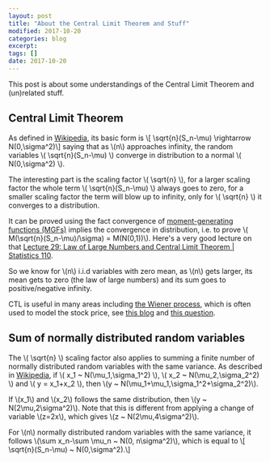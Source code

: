 ```yaml
---
layout: post
title: "About the Central Limit Theorem and Stuff"
modified: 2017-10-20
categories: blog
excerpt:
tags: []
date: 2017-10-20
---
```


This post is about some understandings of the Central Limit Theorem and (un)related stuff. 

## Central Limit Theorem
As defined in [Wikipedia](https://en.wikipedia.org/wiki/Central_limit_theorem), its basic form is
\\[ \sqrt{n}(S_n-\mu) \rightarrow N(0,\sigma^2)\\]
saying that as \\(n\\) approaches infinity, the random variables \\( \sqrt{n}(S_n-\mu) \\) converge in distribution to a normal \\( N(0,\sigma^2) \\).

The interesting part is the scaling factor \\( \sqrt{n} \\),
for a larger scaling factor the whole term \\( \sqrt{n}(S_n-\mu) \\) always goes to zero,
for a smaller scaling factor the term will blow up to infinity, only for \\( \sqrt{n} \\) it converges to a distribution.

It can be proved using the fact convergence of [moment-generating functions (MGFs)](https://en.wikipedia.org/wiki/Moment-generating_function) implies the convergence in distribution,
i.e. to prove \\( M(\sqrt{n}(S_n-\mu)/\sigma) = M(N(0,1))\\). 
Here's a very good lecture on that [Lecture 29: Law of Large Numbers and Central Limit Theorem | Statistics 110](https://youtu.be/OprNqnHsVIA).

So we know for \\(n\\) i.i.d variables with zero mean, as \\(n\\) gets larger, its mean gets to zero (the law of large numbers) and its sum goes to positive/negative infinity.

CTL is useful in many areas including [the Wiener process](https://en.wikipedia.org/wiki/Wiener_process#Wiener_process_as_a_limit_of_random_walk),
which is often used to model the stock price, see [this blog](http://epchan.blogspot.jp/2016/04/mean-reversion-momentum-and-volatility.html) and [this question](https://stats.stackexchange.com/q/308545/95569).

## Sum of normally distributed random variables
The \\( \sqrt{n} \\) scaling factor also applies to summing a finite number of normally distributed random variables with the same variance.
As described in [Wikipedia](https://en.wikipedia.org/wiki/Sum_of_normally_distributed_random_variables),
if \\( x_1 \~ N(\mu_1,\sigma_1^2) \\), \\( x_2 \~ N(\mu_2,\sigma_2^2) \\) and \\( y = x_1+x_2 \\),
then \\(y \~ N(\mu_1+\mu_1,\sigma_1^2+\sigma_2^2)\\).

If \\(x_1\\) and \\(x_2\\) follows the same distribution, then \\(y \~ N(2\mu,2\sigma^2)\\).
Note that this is different from applying a change of variable \\(z=2x\\), which gives \\(z \~ N(2\mu,4\sigma^2)\\).

For \\(n\\) normally distributed random variables with the same variance, it follows
\\(\sum x_n-\sum \mu_n \~ N(0, n\sigma^2)\\), which is equal to 
\\[ \sqrt{n}(S_n-\mu) \~ N(0,\sigma^2).\\]

